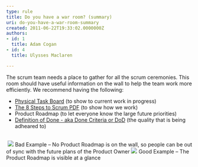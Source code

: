 ```yaml
---
type: rule
title: Do you have a war room? (summary)
uri: do-you-have-a-war-room-summary
created: 2011-06-22T19:33:02.0000000Z
authors:
- id: 1
  title: Adam Cogan
- id: 4
  title: Ulysses Maclaren

---
```


 
The scrum team needs a place to gather for all the scrum ceremonies. This room should have useful information on the wall to help the team work more efficiently. We recommend having the following:

- [Physical Task Board](/Management/RulesToBetterScrumUsingTFS/Pages/PhysicalTaskboard.aspx) (to show to current work in progress)
- [The 8 Steps to Scrum PDF](/Management/RulesToBetterScrumUsingTFS/PublishingImages/8StepstoScrum.pdf) (to show how we work)
- Product Roadmap (to let everyone know the large future priorities)
- [Definition of Done - aka Done Criteria or DoD](/Management/RulesToSuccessfulProjects/Pages/DoYouGoBeyondDoneAndFollowADoneCriteria.aspx) (the quality that is being adheared to)

<br>​ ![](/Management/RulesToBetterScrumUsingTFS/PublishingImages/war-room-bad-example.jpg) Bad Example – No Product Roadmap is on the wall, so people can be out of sync with the future plans of the Product Owner ![](/Management/RulesToBetterScrumUsingTFS/PublishingImages/war-room-good-example.jpg) Good Example – The Product Roadmap is visible at a glance
